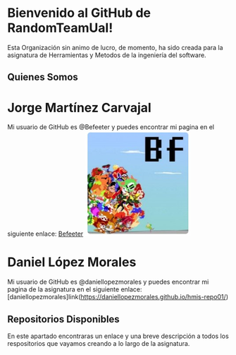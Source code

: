 # Bienvenido al GitHub de RandomTeamUal!

Esta Organización sin animo de lucro, de momento, ha sido creada para la asignatura de Herramientas y Metodos de la ingeniería del software.


## Quienes Somos

# Jorge Martínez Carvajal

Mi usuario de GitHub es @Befeeter y puedes encontrar mi pagina en el siguiente enlace:
[Befeeter](https://befeeter.github.io/) ![image](\Resources\Images\Befeeter.jpg)

# Daniel López Morales
Mi usuario de GitHub es @daniellopezmorales y puedes encontrar mi pagina de la asignatura en el siguiente enlace:
[daniellopezmorales]link(https://daniellopezmorales.github.io/hmis-repo01/)

## Repositorios Disponibles
En este apartado encontraras un enlace y una breve descripción a todos los respositorios que vayamos creando a lo largo de la asignatura.
